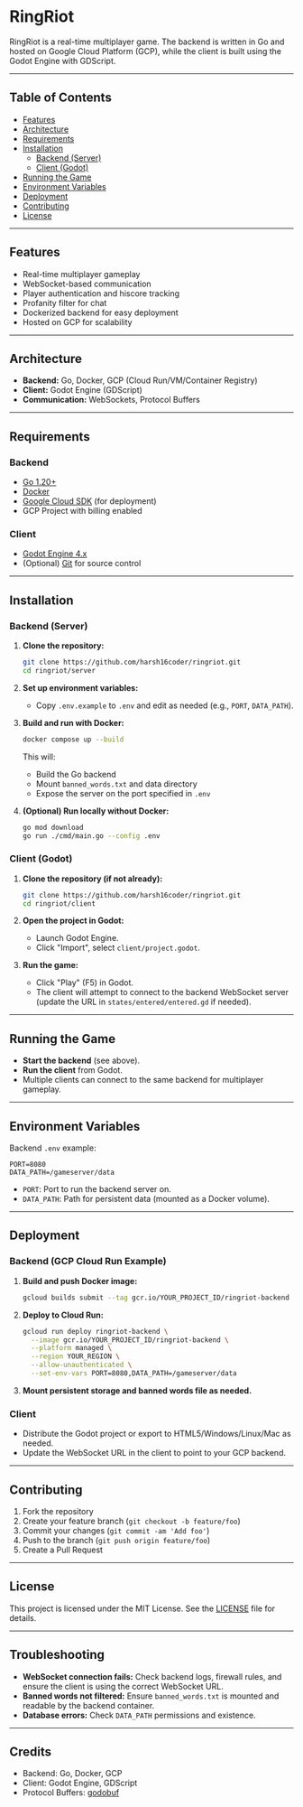 # RingRiot

RingRiot is a real-time multiplayer game. The backend is written in Go and hosted on Google Cloud Platform (GCP), while the client is built using the Godot Engine with GDScript.

---

## Table of Contents

- [Features](#features)
- [Architecture](#architecture)
- [Requirements](#requirements)
- [Installation](#installation)
  - [Backend (Server)](#backend-server)
  - [Client (Godot)](#client-godot)
- [Running the Game](#running-the-game)
- [Environment Variables](#environment-variables)
- [Deployment](#deployment)
- [Contributing](#contributing)
- [License](#license)

---

## Features

- Real-time multiplayer gameplay
- WebSocket-based communication
- Player authentication and hiscore tracking
- Profanity filter for chat
- Dockerized backend for easy deployment
- Hosted on GCP for scalability

---

## Architecture

- **Backend:** Go, Docker, GCP (Cloud Run/VM/Container Registry)
- **Client:** Godot Engine (GDScript)
- **Communication:** WebSockets, Protocol Buffers

---

## Requirements

### Backend

- [Go 1.20+](https://golang.org/dl/)
- [Docker](https://www.docker.com/get-started)
- [Google Cloud SDK](https://cloud.google.com/sdk) (for deployment)
- GCP Project with billing enabled

### Client

- [Godot Engine 4.x](https://godotengine.org/download)
- (Optional) [Git](https://git-scm.com/) for source control

---

## Installation

### Backend (Server)

1. **Clone the repository:**
    ```sh
    git clone https://github.com/harsh16coder/ringriot.git
    cd ringriot/server
    ```

2. **Set up environment variables:**
    - Copy `.env.example` to `.env` and edit as needed (e.g., `PORT`, `DATA_PATH`).

3. **Build and run with Docker:**
    ```sh
    docker compose up --build
    ```
    This will:
    - Build the Go backend
    - Mount `banned_words.txt` and data directory
    - Expose the server on the port specified in `.env`

4. **(Optional) Run locally without Docker:**
    ```sh
    go mod download
    go run ./cmd/main.go --config .env
    ```

### Client (Godot)

1. **Clone the repository (if not already):**
    ```sh
    git clone https://github.com/harsh16coder/ringriot.git
    cd ringriot/client
    ```

2. **Open the project in Godot:**
    - Launch Godot Engine.
    - Click "Import", select `client/project.godot`.

3. **Run the game:**
    - Click "Play" (F5) in Godot.
    - The client will attempt to connect to the backend WebSocket server (update the URL in `states/entered/entered.gd` if needed).

---

## Running the Game

- **Start the backend** (see above).
- **Run the client** from Godot.
- Multiple clients can connect to the same backend for multiplayer gameplay.

---

## Environment Variables

Backend `.env` example:
```
PORT=8080
DATA_PATH=/gameserver/data
```

- `PORT`: Port to run the backend server on.
- `DATA_PATH`: Path for persistent data (mounted as a Docker volume).

---

## Deployment

### Backend (GCP Cloud Run Example)

1. **Build and push Docker image:**
    ```sh
    gcloud builds submit --tag gcr.io/YOUR_PROJECT_ID/ringriot-backend
    ```

2. **Deploy to Cloud Run:**
    ```sh
    gcloud run deploy ringriot-backend \
      --image gcr.io/YOUR_PROJECT_ID/ringriot-backend \
      --platform managed \
      --region YOUR_REGION \
      --allow-unauthenticated \
      --set-env-vars PORT=8080,DATA_PATH=/gameserver/data
    ```

3. **Mount persistent storage and banned words file as needed.**

### Client

- Distribute the Godot project or export to HTML5/Windows/Linux/Mac as needed.
- Update the WebSocket URL in the client to point to your GCP backend.

---

## Contributing

1. Fork the repository
2. Create your feature branch (`git checkout -b feature/foo`)
3. Commit your changes (`git commit -am 'Add foo'`)
4. Push to the branch (`git push origin feature/foo`)
5. Create a Pull Request

---

## License

This project is licensed under the MIT License. See the [LICENSE](../LICENSE) file for details.

---

## Troubleshooting

- **WebSocket connection fails:** Check backend logs, firewall rules, and ensure the client is using the correct WebSocket URL.
- **Banned words not filtered:** Ensure `banned_words.txt` is mounted and readable by the backend container.
- **Database errors:** Check `DATA_PATH` permissions and existence.

---

## Credits

- Backend: Go, Docker, GCP
- Client: Godot Engine, GDScript
- Protocol Buffers: [godobuf](https://github.com/kittenseater/godobuf)